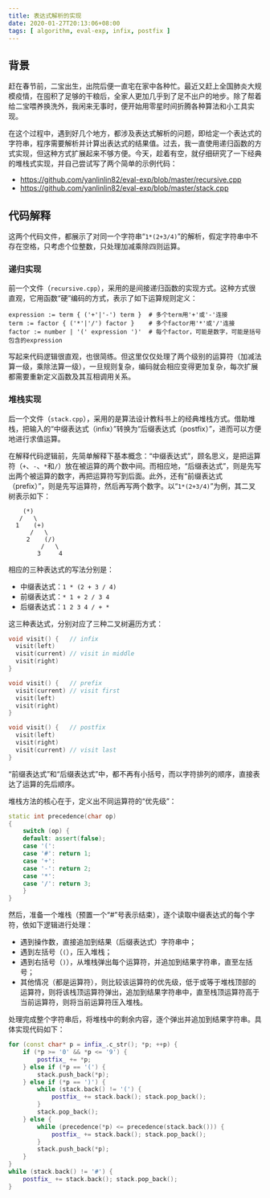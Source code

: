 ```yaml
---
title: 表达式解析的实现
date: 2020-01-27T20:13:06+08:00
tags: [ algorithm, eval-exp, infix, postfix ]
---
```


## 背景

赶在春节前，二宝出生，出院后便一直宅在家中各种忙。最近又赶上全国肺炎大规模疫情，在囤积了足够的干粮后，全家人更加几乎到了足不出户的地步。除了帮着给二宝喂养换洗外，我闲来无事时，便开始用零星时间折腾各种算法和小工具实现。

在这个过程中，遇到好几个地方，都涉及表达式解析的问题，即给定一个表达式的字符串，程序需要解析并计算出表达式的结果值。过去，我一直使用递归函数的方式实现，但这种方式扩展起来不够方便。今天，趁着有空，就仔细研究了一下经典的堆栈式实现，并自己尝试写了两个简单的示例代码：

* <https://github.com/yanlinlin82/eval-exp/blob/master/recursive.cpp>
* <https://github.com/yanlinlin82/eval-exp/blob/master/stack.cpp>

## 代码解释

这两个代码文件，都展示了对同一个字符串“`1*(2+3/4)`”的解析，假定字符串中不存在空格，只考虑个位整数，只处理加减乘除四则运算。

### 递归实现

前一个文件（`recursive.cpp`），采用的是间接递归函数的实现方式。这种方式很直观，它用函数“硬”编码的方式，表示了如下运算规则定义：

```
expression := term { ('+'|'-') term }  # 多个term用'+'或'-'连接
term := factor { ('*'|'/') factor }    # 多个factor用'*'或'/'连接
factor := number | '(' expression ')'  # 每个factor，可能是数字，可能是括号包含的expression
```

写起来代码逻辑很直观，也很简练。但这里仅仅处理了两个级别的运算符（加减法算一级，乘除法算一级），一旦规则复杂，编码就会相应变得更加复杂，每次扩展都需要重新定义函数及其互相调用关系。

### 堆栈实现

后一个文件（`stack.cpp`），采用的是算法设计教科书上的经典堆栈方式。借助堆栈，把输入的“中缀表达式（infix）”转换为“后缀表达式（postfix）”，进而可以方便地进行求值运算。

在解释代码逻辑前，先简单解释下基本概念：“中缀表达式”，顾名思义，是把运算符（`+`、`-`、`*`和`/`）放在被运算的两个数中间。而相应地，“后缀表达式”，则是先写出两个被运算的数字，再把运算符写到后面。此外，还有“前缀表达式（prefix）”，则是先写运算符，然后再写两个数字。以“`1*(2+3/4)`”为例，其二叉树表示如下：

```
    (*)
   /   \
  1    (+)
      /   \
     2    (/)
         /   \
        3     4
```

相应的三种表达式的写法分别是：

* 中缀表达式：`1 * (2 + 3 / 4)`
* 前缀表达式：`* 1 + 2 / 3 4`
* 后缀表达式：`1 2 3 4 / + *`

这三种表达式，分别对应了三种二叉树遍历方式：

```cpp
void visit() {   // infix
  visit(left)
  visit(current) // visit in middle
  visit(right)
}

void visit() {   // prefix
  visit(current) // visit first
  visit(left)
  visit(right)
}

void visit() {   // postfix
  visit(left)
  visit(right)
  visit(current) // visit last
}
```

“前缀表达式”和“后缀表达式”中，都不再有小括号，而以字符排列的顺序，直接表达了运算的先后顺序。

堆栈方法的核心在于，定义出不同运算符的“优先级”：

```cpp
static int precedence(char op)
{
    switch (op) {
    default: assert(false);
    case '(':
    case '#': return 1;
    case '+':
    case '-': return 2;
    case '*':
    case '/': return 3;
    }
}
```

然后，准备一个堆栈（预置一个“#”号表示结束），逐个读取中缀表达式的每个字符，依如下逻辑进行处理：

* 遇到操作数，直接追加到结果（后缀表达式）字符串中；
* 遇到左括号（`(`），压入堆栈；
* 遇到右括号（`)`），从堆栈弹出每个运算符，并追加到结果字符串，直至左括号；
* 其他情况（都是运算符），则比较该运算符的优先级，低于或等于堆栈顶部的运算符，则将该栈顶运算符弹出，追加到结果字符串中，直至栈顶运算符高于当前运算符，则将当前运算符压入堆栈。

处理完成整个字符串后，将堆栈中的剩余内容，逐个弹出并追加到结果字符串。具体实现代码如下：

```cpp
for (const char* p = infix_.c_str(); *p; ++p) {
    if (*p >= '0' && *p <= '9') {
        postfix_ += *p;
    } else if (*p == '(') {
        stack.push_back(*p);
    } else if (*p == ')') {
        while (stack.back() != '(') {
            postfix_ += stack.back(); stack.pop_back();
        }
        stack.pop_back();
    } else {
        while (precedence(*p) <= precedence(stack.back())) {
            postfix_ += stack.back(); stack.pop_back();
        }
        stack.push_back(*p);
    }
}
while (stack.back() != '#') {
    postfix_ += stack.back(); stack.pop_back();
}
```

